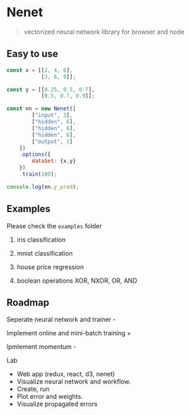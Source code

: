 # Nenet
> vectorized neural network library for browser and node

## Easy to use

```js
const x = [[2, 4, 6], 
           [3, 6, 9]];

const y = [[0.25, 0.5, 0.7], 
           [0.5, 0.7, 0.9]];

const nn = new Nenet([
		["input", 3],
		["hidden", 6],
		["hidden", 6],
		["hidden", 6],
		["output", 3]
	])
	.options({
		dataSet: {x,y}
	})
	.train(100);

console.log(nn.y_pred);
```

## Examples

Please check the `examples` folder

1. iris classification

2. mnist classification

3. house price regression

4. boolean operations XOR, NXOR, OR, AND

## Roadmap

Seperate neural network and trainer -

Implement online and mini-batch training +

Ipmlement momentum -


Lab
- Web app (redux, react, d3, nenet)
- Visualize neural network and workflow.
- Create, run 
- Plot error and weights.
- Visualize propagated errors